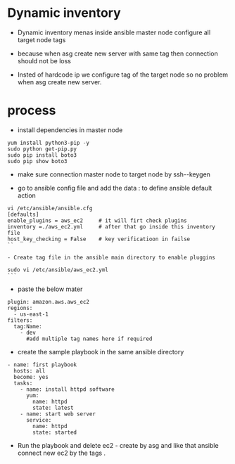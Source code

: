 # Dynamic inventory 

- Dynamic inventory menas inside ansible master node configure all target node tags
- because when asg create new server with same tag then connection should not be loss

- Insted of hardcode ip we configure tag of the target node so no problem when asg create new server.

# process 

- install dependencies in master node
```
yum install python3-pip -y
sudo python get-pip.py 
sudo pip install boto3
sudo pip show boto3
```

- make sure connection master node to target node by ssh--keygen 

- go to ansible config file and add the data : to define ansible default action 
```
vi /etc/ansible/ansible.cfg
[defaults]
enable_plugins = aws_ec2     # it will firt check plugins 
inventory =./aws_ec2.yml     # after that go inside this inventory file 
host_key_checking = False    # key verificatioon in failse 
``

- Create tag file in the ansible main directory to enable pluggins 
```
	sudo vi /etc/ansible/aws_ec2.yml
    ```
- paste the below mater
```
plugin: amazon.aws.aws_ec2
regions:
  - us-east-1
filters:
  tag:Name: 
    - dev
      #add multiple tag names here if required
```

- create the sample playbook in the same ansible directory 

```
- name: first playbook
  hosts: all
  become: yes
  tasks:
    - name: install httpd software
      yum:
        name: httpd
        state: latest
    - name: start web server
      service:
        name: httpd
        state: started
```

- Run the playbook and delete ec2 - create by asg and like that ansible connect new ec2 by the tags .